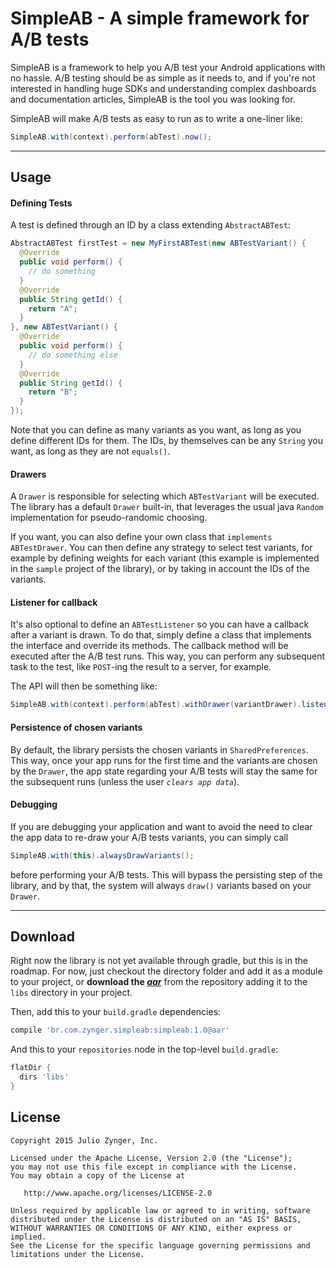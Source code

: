 SimpleAB - A simple framework for A/B tests
=============================

SimpleAB is a framework to help you A/B test your Android applications with no hassle.
A/B testing should be as simple as it needs to, and if you're not interested in handling huge SDKs and understanding complex dashboards and documentation articles, SimpleAB is the tool you was looking for.

SimpleAB will make A/B tests as easy to run as to write a one-liner like:
```java
SimpleAB.with(context).perform(abTest).now();
```
- - - 
Usage
--------

#### Defining Tests

A test is defined through an ID by a class extending `AbstractABTest`:
```java
AbstractABTest firstTest = new MyFirstABTest(new ABTestVariant() {
  @Override
  public void perform() {
    // do something
  }
  @Override
  public String getId() {
    return "A";
  }
}, new ABTestVariant() {
  @Override
  public void perform() {
    // do something else
  }
  @Override
  public String getId() {
    return "B";
  }
});
```

Note that you can define as many variants as you want, as long as you define different IDs for them.
The IDs, by themselves can be any `String` you want, as long as they are not `equals()`.

#### Drawers

A `Drawer` is responsible for selecting which `ABTestVariant` will be executed. The library has a default `Drawer` built-in, that leverages the usual java `Random` implementation for pseudo-randomic choosing.

If you want, you can also define your own class that `implements ABTestDrawer`. You can then define any strategy to select test variants, for example by defining weights for each variant (this example is implemented in the `sample` project of the library), or by taking in account the IDs of the variants.

#### Listener for callback

It's also optional to define an `ABTestListener` so you can have a callback after a variant is drawn. To do that, simply define a class that implements the interface and override its methods. The callback method will be executed after the A/B test runs. This way, you can perform any subsequent task to the test, like `POST`-ing the result to a server, for example.

The API will then be something like:
```java
SimpleAB.with(context).perform(abTest).withDrawer(variantDrawer).listener(listener).now();
```

#### Persistence of chosen variants

By default, the library persists the chosen variants in `SharedPreferences`. This way, once your app runs for the first time and the variants are chosen by the `Drawer`, the app state regarding your A/B tests will stay the same for the subsequent runs (unless the user *`clears app data`*).

#### Debugging

If you are debugging your application and want to avoid the need to clear the app data to re-draw your A/B tests variants, you can simply call
```java
SimpleAB.with(this).alwaysDrawVariants();
```
before performing your A/B tests. This will bypass the persisting step of the library, and by that, the system will always `draw()` variants based on your `Drawer`.
- - - 
Download
--------

Right now the library is not yet available through gradle, but this is in the roadmap. For now, just checkout the directory folder and add it as a module to your project, or **download the *[aar][1]*** from the repository adding it to the `libs` directory in your project.

Then, add this to your `build.gradle` dependencies:

```groovy
compile 'br.com.zynger.simpleab:simpleab:1.0@aar'
```

And this to your `repositories` node in the top-level `build.gradle`:
```groovy
flatDir {
  dirs 'libs'
}
```



License
-------

    Copyright 2015 Julio Zynger, Inc.

    Licensed under the Apache License, Version 2.0 (the "License");
    you may not use this file except in compliance with the License.
    You may obtain a copy of the License at

       http://www.apache.org/licenses/LICENSE-2.0

    Unless required by applicable law or agreed to in writing, software
    distributed under the License is distributed on an "AS IS" BASIS,
    WITHOUT WARRANTIES OR CONDITIONS OF ANY KIND, either express or implied.
    See the License for the specific language governing permissions and
    limitations under the License.
    
 [1]: https://github.com/julioz/simpleab/blob/master/sample/app/libs/simpleab.aar